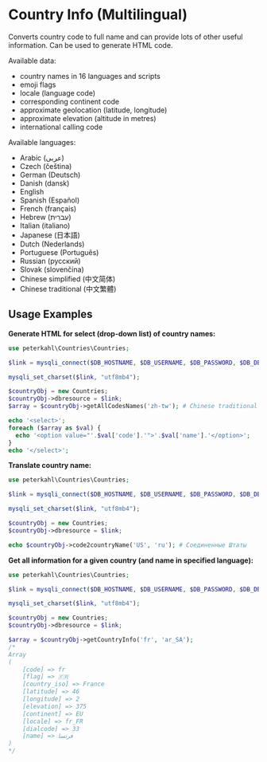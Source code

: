 # Country Info (Multilingual)

Converts country code to full name and can provide lots of other useful information. Can be used to generate HTML code.

Available data:
* country names in 16 languages and scripts
* emoji flags
* locale (language code)
* corresponding continent code
* approximate geolocation (latitude, longitude)
* approximate elevation (altitude in metres)
* international calling code

Available languages:
* Arabic (عربى)
* Czech (čeština)
* German (Deutsch)
* Danish (dansk)
* English
* Spanish (Español)
* French (français)
* Hebrew (עִברִית)
* Italian (italiano)
* Japanese (日本語)
* Dutch (Nederlands)
* Portuguese (Português)
* Russian (русский)
* Slovak (slovenčina)
* Chinese simplified (中文简体)
* Chinese traditional (中文繁體)

## Usage Examples

**Generate HTML for select (drop-down list) of country names:**

```php
use peterkahl\Countries\Countries;

$link = mysqli_connect($DB_HOSTNAME, $DB_USERNAME, $DB_PASSWORD, $DB_DBNAME);

mysqli_set_charset($link, "utf8mb4");

$countryObj = new Countries;
$countryObj->dbresource = $link;
$array = $countryObj->getAllCodesNames('zh-tw'); # Chinese traditional

echo '<select>';
foreach ($array as $val) {
  echo '<option value="'.$val['code'].'">'.$val['name'].'</option>';
}
echo '</select>';
```

**Translate country name:**

```php
use peterkahl\Countries\Countries;

$link = mysqli_connect($DB_HOSTNAME, $DB_USERNAME, $DB_PASSWORD, $DB_DBNAME);

mysqli_set_charset($link, "utf8mb4");

$countryObj = new Countries;
$countryObj->dbresource = $link;

echo $countryObj->code2countryName('US', 'ru'); # Соединенные Штаты
```

**Get all information for a given country (and name in specified language):**

```php
use peterkahl\Countries\Countries;

$link = mysqli_connect($DB_HOSTNAME, $DB_USERNAME, $DB_PASSWORD, $DB_DBNAME);

mysqli_set_charset($link, "utf8mb4");

$countryObj = new Countries;
$countryObj->dbresource = $link;

$array = $countryObj->getCountryInfo('fr', 'ar_SA');
/*
Array
(
    [code] => fr
    [flag] => 🇫🇷
    [country_iso] => France
    [latitude] => 46
    [longitude] => 2
    [elevation] => 375
    [continent] => EU
    [locale] => fr_FR
    [dialcode] => 33
    [name] => فرنسا
)
*/
```
